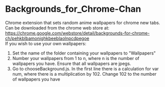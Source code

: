 # Backgrounds_for_Chrome-Chan
Chrome extension that sets random anime wallpapers for chrome new tabs.  
Can be downloaded from the chrome web store at: https://chrome.google.com/webstore/detail/backgrounds-for-chrome-ch/pehkblbamonighkbeeblaolnpcdpegoe  
If you wish to use your own wallpapers:  
1. Set the name of the folder containing your wallpapers to "Wallpapers"
1. Number your wallpapers from 1 to n, where n is the number of wallpapers you have. Ensure that all wallpapers are jpegs.
1. Go to chooseBackground.js. In the first line there is a calculation for var num, where there is a multiplication by 102. Change 102 to the number of wallpapers you have
